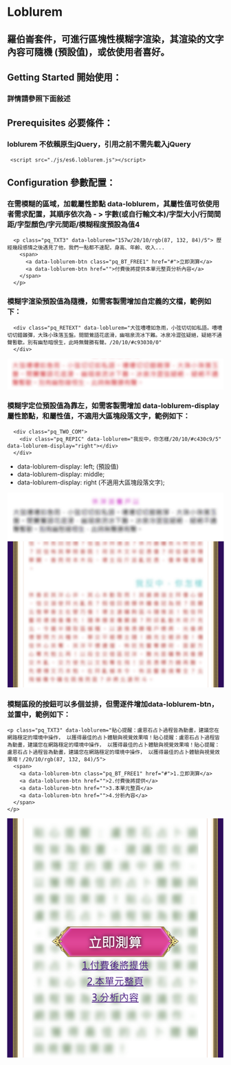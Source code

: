 # Loblurem
## 羅伯崙套件，可進行區塊性模糊字渲染，其渲染的文字內容可隨機 (預設值)，或依使用者喜好。

## Getting Started 開始使用：
### 詳情請參照下面敍述

## Prerequisites 必要條件：
### loblurem 不依賴原生jQuery，引用之前不需先載入jQuery
 ```
  <script src="./js/es6.loblurem.js"></script>
 ```

## Configuration 參數配置：
### 在需模糊的區域，加載屬性節點 data-loblurem，其屬性值可依使用者需求配置，其順序依次為 - > 字數(或自行輸文本)/字型大小/行間間距/字型顏色/字元間距/模糊程度預設為值4
```
  <p class="pq_TXT3" data-loblurem="157w/20/10/rgb(87, 132, 84)/5"> 歷經幾段感情之後遇見了他，我們一點都不速配，身高、年齡、收入...
    <span>
      <a data-loblurem-btn class="pq_BT_FREE1" href="#">立即測算</a>
      <a data-loblurem-btn href="">付費後將提供本單元整頁分析內容</a>
    </span>
  </p>
```
### 模糊字渲染預設值為隨機，如需客製需增加自定義的文檔，範例如下：
```
  <div class="pq_RETEXT" data-loblurem="大弦嘈嘈如急雨，小弦切切如私語。嘈嘈切切錯雜彈，大珠小珠落玉盤。間關鶯語花底滑，幽咽泉流冰下難。冰泉冷澀弦疑絕，疑絕不通聲暫歇。別有幽愁暗恨生，此時無聲勝有聲。/20/10/#c93030/0"
  </div>
```
![範例圖檔](/images/loblurem/examples1.png?raw=true "Title")

### 模糊字定位預設值為靠左，如需客製需增加 data-loblurem-display 屬性節點，和屬性值，不適用大區塊段落文字，範例如下：
```
  <div class="pq_TWO_COM">
    <div class="pq_REPIC" data-loblurem="我反中，你怎樣/20/10/#c430c9/5" data-loblurem-display="right"></div>
  </div>
```
* data-loblurem-display: left; (預設值)
* data-loblurem-display: middle;
* data-loblurem-display: right (不適用大區塊段落文字);
  
![範例圖檔](/images/loblurem/examples2.png?raw=true "Title")
![範例圖檔](/images/loblurem/examples3.png?raw=true "Title")

### 模糊區段的按鈕可以多個並排，但需逐件增加data-loblurem-btn，並置中，範例如下：
```
<p class="pq_TXT3" data-loblurem="貼心提醒：盧恩石占卜過程皆為動畫，建議您在網路穩定的環境中操作， 以獲得最佳的占卜體驗與視覺效果唷！貼心提醒：盧恩石占卜過程皆為動畫，建議您在網路穩定的環境中操作， 以獲得最佳的占卜體驗與視覺效果唷！貼心提醒：盧恩石占卜過程皆為動畫，建議您在網路穩定的環境中操作， 以獲得最佳的占卜體驗與視覺效果唷！/20/10/rgb(87, 132, 84)/5">
  <span>
    <a data-loblurem-btn class="pq_BT_FREE1" href="#">1.立即測算</a>
    <a data-loblurem-btn href="">2.付費後將提供</a>
    <a data-loblurem-btn href="">3.本單元整頁</a>
    <a data-loblurem-btn href="">4.分析內容</a>
  </span>
</p>
```
![範例圖檔](/images/loblurem/examples4.png?raw=true "Title")
